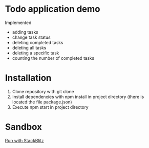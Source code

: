# Todo application demo

Implemented
- adding tasks
- change task status
- deleting completed tasks
- deleting all tasks
- deleting a specific task
- counting the number of completed tasks

# Installation

1) Clone repository with git clone 
2) Install dependencies with npm install in project directory (there is located the file package.json)
3) Execute npm start in project directory

# Sandbox

[Run with StackBlitz](https://stackblitz.com/~/github.com/ArtNazarov/react-todos)
